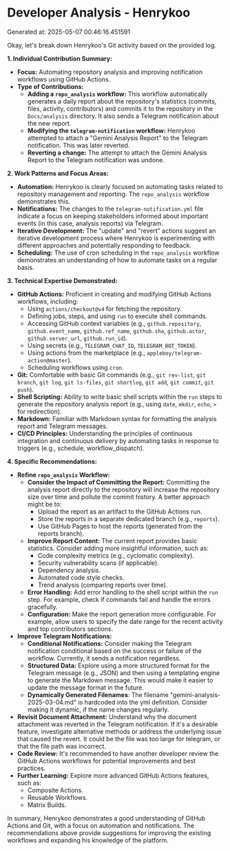 # Developer Analysis - Henrykoo
Generated at: 2025-05-07 00:46:16.451591

Okay, let's break down Henrykoo's Git activity based on the provided log.

**1. Individual Contribution Summary:**

*   **Focus:**  Automating repository analysis and improving notification workflows using GitHub Actions.
*   **Type of Contributions:**
    *   **Adding a `repo_analysis` workflow:**  This workflow automatically generates a daily report about the repository's statistics (commits, files, activity, contributors) and commits it to the repository in the `Docs/analysis` directory. It also sends a Telegram notification about the new report.
    *   **Modifying the `telegram-notification` workflow:**  Henrykoo attempted to attach a "Gemini Analysis Report" to the Telegram notification.  This was later reverted.
    *   **Reverting a change:** The attempt to attach the Gemini Analysis Report to the Telegram notification was undone.

**2. Work Patterns and Focus Areas:**

*   **Automation:** Henrykoo is clearly focused on automating tasks related to repository management and reporting. The `repo_analysis` workflow demonstrates this.
*   **Notifications:**  The changes to the `telegram-notification.yml` file indicate a focus on keeping stakeholders informed about important events (in this case, analysis reports) via Telegram.
*   **Iterative Development:** The "update" and "revert" actions suggest an iterative development process where Henrykoo is experimenting with different approaches and potentially responding to feedback.
*   **Scheduling:** The use of cron scheduling in the `repo_analysis` workflow demonstrates an understanding of how to automate tasks on a regular basis.

**3. Technical Expertise Demonstrated:**

*   **GitHub Actions:**  Proficient in creating and modifying GitHub Actions workflows, including:
    *   Using `actions/checkout@v4` for fetching the repository.
    *   Defining jobs, steps, and using `run` to execute shell commands.
    *   Accessing GitHub context variables (e.g., `github.repository`, `github.event_name`, `github.ref_name`, `github.sha`, `github.actor`, `github.server_url`, `github.run_id`).
    *   Using secrets (e.g., `TELEGRAM_CHAT_ID`, `TELEGRAM_BOT_TOKEN`).
    *   Using actions from the marketplace (e.g., `appleboy/telegram-action@master`).
    *   Scheduling workflows using `cron`.
*   **Git:**  Comfortable with basic Git commands (e.g., `git rev-list`, `git branch`, `git log`, `git ls-files`, `git shortlog`, `git add`, `git commit`, `git push`).
*   **Shell Scripting:**  Ability to write basic shell scripts within the `run` steps to generate the repository analysis report (e.g., using `date`, `mkdir`, `echo`, `>` for redirection).
*   **Markdown:**  Familiar with Markdown syntax for formatting the analysis report and Telegram messages.
*   **CI/CD Principles:**  Understanding the principles of continuous integration and continuous delivery by automating tasks in response to triggers (e.g., schedule, workflow_dispatch).

**4. Specific Recommendations:**

*   **Refine `repo_analysis` Workflow:**
    *   **Consider the Impact of Committing the Report:** Committing the analysis report directly to the repository will increase the repository size over time and pollute the commit history. A better approach might be to:
        *   Upload the report as an artifact to the GitHub Actions run.
        *   Store the reports in a separate dedicated branch (e.g., `reports`).
        *   Use GitHub Pages to host the reports (generated from the reports branch).
    *   **Improve Report Content:**  The current report provides basic statistics. Consider adding more insightful information, such as:
        *   Code complexity metrics (e.g., cyclomatic complexity).
        *   Security vulnerability scans (if applicable).
        *   Dependency analysis.
        *   Automated code style checks.
        *   Trend analysis (comparing reports over time).
    *   **Error Handling:** Add error handling to the shell script within the `run` step.  For example, check if commands fail and handle the errors gracefully.
    *   **Configuration:** Make the report generation more configurable.  For example, allow users to specify the date range for the recent activity and top contributors sections.
*   **Improve Telegram Notifications:**
    *   **Conditional Notifications:** Consider making the Telegram notification conditional based on the success or failure of the workflow.  Currently, it sends a notification regardless.
    *   **Structured Data:**  Explore using a more structured format for the Telegram message (e.g., JSON) and then using a templating engine to generate the Markdown message.  This would make it easier to update the message format in the future.
    *   **Dynamically Generated Filenames**: The filename "gemini-analysis-2025-03-04.md" is hardcoded into the yml definition.  Consider making it dynamic, if the name changes regularly.
*   **Revisit Document Attachment:**  Understand why the document attachment was reverted in the Telegram notification.  If it's a desirable feature, investigate alternative methods or address the underlying issue that caused the revert. It could be the file was too large for telegram, or that the file path was incorrect.
*   **Code Review:**  It's recommended to have another developer review the GitHub Actions workflows for potential improvements and best practices.
*   **Further Learning:** Explore more advanced GitHub Actions features, such as:
    *   Composite Actions.
    *   Reusable Workflows.
    *   Matrix Builds.

In summary, Henrykoo demonstrates a good understanding of GitHub Actions and Git, with a focus on automation and notifications.  The recommendations above provide suggestions for improving the existing workflows and expanding his knowledge of the platform.
